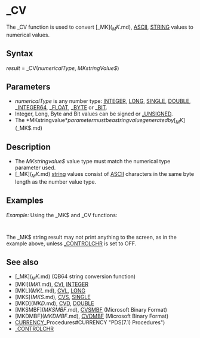 # _CV

The _CV function is used to convert [_MK$](_MK$.md), [ASCII](ASCII.md), [STRING](STRING.md) values to numerical values.

  

## Syntax

*result* = _CV(*numericalType*, *MKstringValue$*)
  

## Parameters

* *numericalType* is any number type: [INTEGER](INTEGER.md), [LONG](LONG.md), [SINGLE](SINGLE.md), [DOUBLE](DOUBLE.md), [_INTEGER64](_INTEGER64.md), [_FLOAT](_FLOAT.md), [_BYTE](_BYTE.md) or [_BIT](_BIT.md).
* Integer, Long, Byte and Bit values can be signed or [_UNSIGNED](_UNSIGNED.md).
* The *MKstringvalue$* parameter must be a string value generated by [_MK$](_MK$.md)

  

## Description

* The *MKstringvalue$* value type must match the numerical type parameter used.
* [_MK$](_MK$.md) [string](string.md) values consist of [ASCII](ASCII.md) characters in the same byte length as the number value type.

  

## Examples

*Example:* Using the _MK$ and _CV functions:

``` [DIM](DIM.md) i64 [AS](AS.md) [_INTEGER64](_INTEGER64.md) [DIM](DIM.md) i64str [AS](AS.md) [STRING](STRING.md)  i64 = 4099318665700534580 i64str = [_MK$](_MK$.md)([_INTEGER64](_INTEGER64.md), i64)  [PRINT](PRINT.md) "I64:"; i64 [PRINT](PRINT.md) "_MK$: "; i64str  i64 = _CV([_INTEGER64](_INTEGER64.md), i64str) [PRINT](PRINT.md) "_CV:"; i64  
```

``` I64: 4099318665700534580  _MK$: 4i5z¢┤π8 _CV: 4099318665700534580   
```

The _MK$ string result may not print anything to the screen, as in the example above, unless [_CONTROLCHR](_CONTROLCHR.md) is set to OFF.
  

## See also

* [_MK$](_MK$.md) (QB64 string conversion function)
* [MKI$](MKI$.md), [CVI](CVI.md), [INTEGER](INTEGER.md)
* [MKL$](MKL$.md), [CVL](CVL.md), [LONG](LONG.md)
* [MKS$](MKS$.md), [CVS](CVS.md), [SINGLE](SINGLE.md)
* [MKD$](MKD$.md), [CVD](CVD.md), [DOUBLE](DOUBLE.md)
* [MKSMBF$](MKSMBF$.md), [CVSMBF](CVSMBF.md) (Microsoft Binary Format)
* [MKDMBF$](MKDMBF$.md), [CVDMBF](CVDMBF.md) (Microsoft Binary Format)
* [CURRENCY](CURRENCY.md)_Procedures#CURRENCY "PDS(7.1) Procedures")
* [_CONTROLCHR](_CONTROLCHR.md)

  
